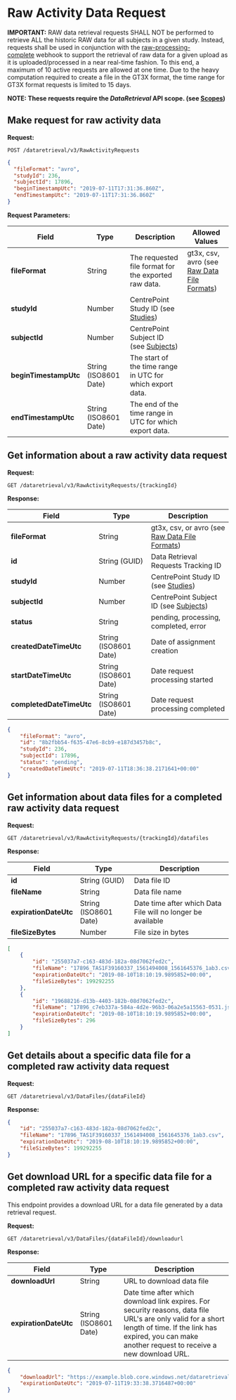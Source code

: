 # Raw Activity Data Request

**IMPORTANT:**
RAW data retrieval requests SHALL NOT be performed to retrieve ALL the historic RAW data for all subjects in a given study. Instead, requests shall be used in conjunction with the [raw-processing-complete](https://github.com/actigraph/CentrePointWebhookDocumentation/blob/main/event_types.md#raw-processing-complete-event) webhook to support the retrieval of raw data for a given upload as it is uploaded/processed in a near real-time fashion. To this end, a maximum of 10 active requests are allowed at one time. Due to the heavy computation required to create a file in the GT3X format, the time range for GT3X format requests is limited to 15 days.

**NOTE: These requests require the *DataRetrieval* API scope. (see [Scopes](scopes.md))**

## Make request for raw activity data

**Request:**

```http
POST /dataretrieval/v3/RawActivityRequests
```

```json
{
  "fileFormat": "avro",
  "studyId": 236,
  "subjectId": 17896,
  "beginTimestampUtc": "2019-07-11T17:31:36.860Z",
  "endTimestampUtc": "2019-07-11T17:31:36.860Z"
}
```

**Request Parameters:**

|Field|Type|Description|Allowed Values|
|-----|----|-----------|--------------|
|**fileFormat**|String|The requested file format for the exported raw data.|gt3x, csv, avro (see [Raw Data File Formats](raw_data_file_formats.md))|
|**studyId**|Number|CentrePoint Study ID (see [Studies](studies.md))||
|**subjectId**|Number|CentrePoint Subject ID (see [Subjects](subjects.md))||
|**beginTimestampUtc**|String (ISO8601 Date)|The start of the time range in UTC for which export data.||
|**endTimestampUtc**|String (ISO8601 Date)|The end of the time range in UTC for which export data.||

## Get information about a raw activity data request

**Request:**

```http
GET /dataretrieval/v3/RawActivityRequests/{trackingId}
```

**Response:**

|Field|Type|Description|
|-----|----|-----------|
|**fileFormat**|String|gt3x, csv, or avro (see [Raw Data File Formats](raw_data_file_formats.md))|
|**id**|String (GUID)|Data Retrieval Requests Tracking ID|
|**studyId**|Number|CentrePoint Study ID (see [Studies](studies.md))|
|**subjectId**|Number|CentrePoint Subject ID (see [Subjects](subjects.md))|
|**status**|String|pending, processing, completed, error|
|**createdDateTimeUtc**|String (ISO8601 Date)|Date of assignment creation|
|**startDateTimeUtc**|String (ISO8601 Date)|Date request processing started|
|**completedDateTimeUtc**|String (ISO8601 Date)|Date request processing completed|

```json
{
    "fileFormat": "avro",
    "id": "8b2fbb54-f635-47e6-8cb9-e187d3457b8c",
    "studyId": 236,
    "subjectId": 17896,
    "status": "pending",
    "createdDateTimeUtc": "2019-07-11T18:36:38.2171641+00:00"
}
```

## Get information about data files for a completed raw activity data request

**Request:**

```http
GET /dataretrieval/v3/RawActivityRequests/{trackingId}/datafiles
```

**Response:**

|Field|Type|Description|
|-----|----|-----------|
|**id**|String (GUID)|Data file ID|
|**fileName**|String|Data file name|
|**expirationDateUtc**|String (ISO8601 Date)|Date time after which Data File will no longer be available|
|**fileSizeBytes**|Number|File size in bytes|

```json
[
    {
        "id": "255037a7-c163-483d-182a-08d7062fed2c",
        "fileName": "17896_TAS1F39160337_1561494008_1561645376_1ab3.csv",
        "expirationDateUtc": "2019-08-10T18:10:19.9895852+00:00",
        "fileSizeBytes": 199292255
    },
    {
        "id": "19688216-d13b-4403-182b-08d7062fed2c",
        "fileName": "17896_c7eb337a-584a-4d2e-96b3-06a2e5a15563-0531.json",
        "expirationDateUtc": "2019-08-10T18:10:19.9895852+00:00",
        "fileSizeBytes": 296
    }
]
```

## Get details about a specific data file for a completed raw activity data request

**Request:**

```http
GET /dataretrieval/v3/DataFiles/{dataFileId}
```

**Response:**

```json
{
    "id": "255037a7-c163-483d-182a-08d7062fed2c",
    "fileName": "17896_TAS1F39160337_1561494008_1561645376_1ab3.csv",
    "expirationDateUtc": "2019-08-10T18:10:19.9895852+00:00",
    "fileSizeBytes": 199292255
}
```

## Get download URL for a specific data file for a completed raw activity data request

This endpoint provides a download URL for a data file generated by a data retrieval request.

**Request:**

```http
GET /dataretrieval/v3/DataFiles/{dataFileId}/downloadurl
```

**Response:**

|Field|Type|Description|
|-----|----|-----------|
|**downloadUrl**|String|URL to download data file|
|**expirationDateUtc**|String (ISO8601 Date)|Date time after which download link expires. For security reasons, data file URL's are only valid for a short length of time. If the link has expired, you can make another request to receive a new download URL.|

```json
{
    "downloadUrl": "https://example.blob.core.windows.net/dataretrieval-study-0000000236/17896_c7eb337a-584a-4d2e-96b3-06a2e5a15563-3f1f_1.csv?sv=2018-03-28&sr=b&sig=ihKXpfo7s1AKdML7JjngT2heT6mILyAwV%2FNH2Rn6DyI%3D&st=2019-07-11T19%3A31%3A37Z&se=2019-07-11T19%3A33%3A38Z&sp=r&rscd=attachment%3B%20filename%3D17896_TAS1Z12345678_1561494008_1561645376_1ab3.csv",
    "expirationDateUtc": "2019-07-11T19:33:38.3716487+00:00"
}
```
